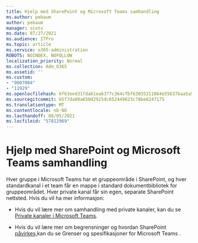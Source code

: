 ```yaml
---
title: Hjelp med SharePoint og Microsoft Teams samhandling
ms.author: pebaum
author: pebaum
manager: scotv
ms.date: 07/27/2021
ms.audience: ITPro
ms.topic: article
ms.service: o365-administration
ROBOTS: NOINDEX, NOFOLLOW
localization_priority: Normal
ms.collection: Adm_O365
ms.assetid: ''
ms.custom:
- "9007084"
- "11929"
ms.openlocfilehash: 6f63eed31fda61ea6377c364cfbf63035311864e55637baa5a5838784a03b582
ms.sourcegitcommit: b5f7da89a650d2915dc652449623c78be6247175
ms.translationtype: MT
ms.contentlocale: nb-NO
ms.lasthandoff: 08/05/2021
ms.locfileid: "57812969"
---
```

# <a name="help-with-the-sharepoint-and-microsoft-teams-interaction"></a>Hjelp med SharePoint og Microsoft Teams samhandling

Hver gruppe i Microsoft Teams har et gruppeområde i SharePoint, og hver standardkanal i et team får en mappe i standard dokumentbibliotek for gruppeområdet. Hver private kanal får sin egen, separate SharePoint nettsted. Hvis du vil ha mer informasjon:

- Hvis du vil lære mer om samhandling med private kanaler, kan du se [Private kanaler i Microsoft Teams](/MicrosoftTeams/private-channels#private-channel-sharepoint-sites).

- Hvis du vil lære mer om begrensninger og hvordan SharePoint [påvirkes,](/microsoftteams/limits-specifications-teams#storage)kan du se Grenser og spesifikasjoner for Microsoft Teams . 
